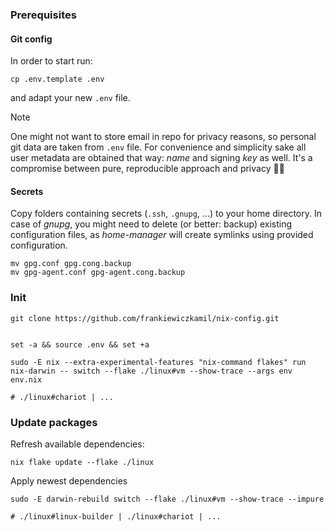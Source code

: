 ### Prerequisites

#### Git config

In order to start run:

```shell
cp .env.template .env
```

and adapt your new `.env` file.

> [!NOTE]
> One might not want to store email in repo for privacy reasons,
> so personal git data are taken from `.env` file.
> For convenience and simplicity sake all user metadata are obtained that way:
> _name_ and signing _key_ as well.
> It's a compromise between pure, reproducible approach and privacy 🤷‍♂️

#### Secrets

Copy folders containing secrets (`.ssh`, `.gnupg`, ...) to your home directory.
In case of _gnupg_, you might need to delete (or better: backup) existing configuration files,
as _home-manager_ will create symlinks using provided configuration.

```shell
mv gpg.conf gpg.cong.backup
mv gpg-agent.conf gpg-agent.cong.backup

```

### Init

```shell
git clone https://github.com/frankiewiczkamil/nix-config.git
```

```shell

set -a && source .env && set +a

sudo -E nix --extra-experimental-features "nix-command flakes" run nix-darwin -- switch --flake ./linux#vm --show-trace --args env env.nix

# ./linux#chariot | ...
```

### Update packages

Refresh available dependencies:

```shell
nix flake update --flake ./linux
```

Apply newest dependencies

```shell
sudo -E darwin-rebuild switch --flake ./linux#vm --show-trace --impure

# ./linux#linux-builder | ./linux#chariot | ...
```
